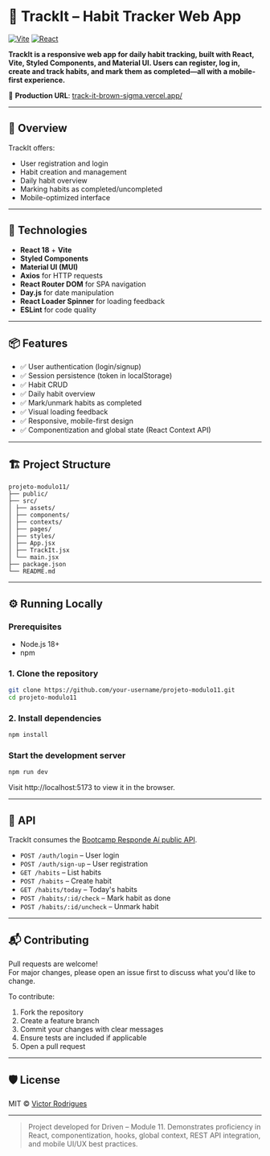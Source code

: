 # 📱 TrackIt – Habit Tracker Web App

[![Vite](https://img.shields.io/badge/built%20with-vite-646CFF?logo=vite)](https://vitejs.dev/)
[![React](https://img.shields.io/badge/react-18.3.1-61DAFB?logo=react)](https://react.dev/)

**TrackIt is a responsive web app for daily habit tracking, built with React, Vite, Styled Components, and Material UI. Users can register, log in, create and track habits, and mark them as completed—all with a mobile-first experience.**

🔗 **Production URL**: [track-it-brown-sigma.vercel.app/](https://track-it-brown-sigma.vercel.app/)

---

## 🧠 Overview

TrackIt offers:
- User registration and login
- Habit creation and management
- Daily habit overview
- Marking habits as completed/uncompleted
- Mobile-optimized interface

---

## 🚀 Technologies

- **React 18** + **Vite**
- **Styled Components**
- **Material UI (MUI)**
- **Axios** for HTTP requests
- **React Router DOM** for SPA navigation
- **Day.js** for date manipulation
- **React Loader Spinner** for loading feedback
- **ESLint** for code quality

---

## 📦 Features

- ✅ User authentication (login/signup)
- ✅ Session persistence (token in localStorage)
- ✅ Habit CRUD
- ✅ Daily habit overview
- ✅ Mark/unmark habits as completed
- ✅ Visual loading feedback
- ✅ Responsive, mobile-first design
- ✅ Componentization and global state (React Context API)

---

## 🏗️ Project Structure
```
projeto-modulo11/
├── public/
├── src/
│ ├── assets/ 
│ ├── components/ 
│ ├── contexts/ 
│ ├── pages/ 
│ ├── styles/ 
│ ├── App.jsx 
│ ├── TrackIt.jsx 
│ └── main.jsx 
├── package.json 
└── README.md
```

---

## ⚙️ Running Locally

### Prerequisites

- Node.js 18+
- npm

### 1. Clone the repository

```bash
git clone https://github.com/your-username/projeto-modulo11.git
cd projeto-modulo11
```

### 2. Install dependencies
```bash
npm install
```

### Start the development server
```bash
npm run dev
```
Visit http://localhost:5173 to view it in the browser.

---

## 📡 API
TrackIt consumes the [Bootcamp Responde Aí public API](https://mock-api.bootcamp.respondeai.com.br/api/v2/trackit/).
- `POST /auth/login` – User login
- `POST /auth/sign-up` – User registration
- `GET /habits` – List habits
- `POST /habits` – Create habit
- `GET /habits/today` – Today's habits
- `POST /habits/:id/check` – Mark habit as done
- `POST /habits/:id/uncheck` – Unmark habit

---

## 📬 Contributing
Pull requests are welcome!  
For major changes, please open an issue first to discuss what you'd like to change.

To contribute:
1. Fork the repository  
2. Create a feature branch  
3. Commit your changes with clear messages  
4. Ensure tests are included if applicable  
5. Open a pull request 

---

## 🛡️ License
MIT © [Victor Rodrigues](https://github.com/victortsrodrigues)

---
> Project developed for Driven – Module 11.
> Demonstrates proficiency in React, componentization, hooks, global context, REST API integration, and mobile UI/UX best practices.